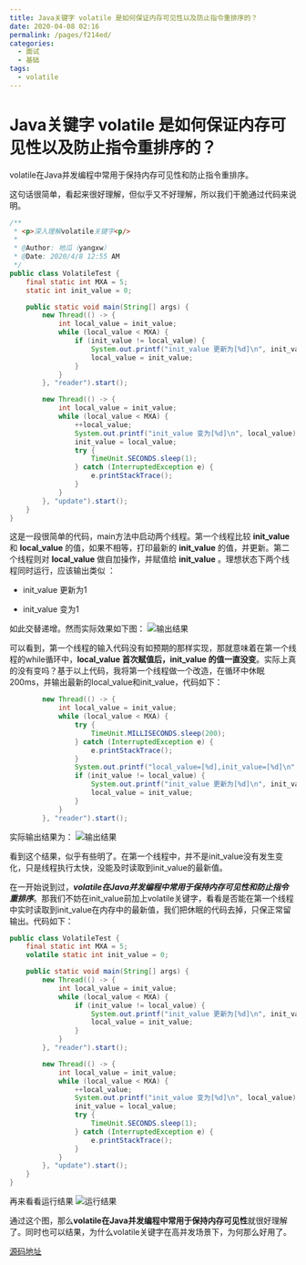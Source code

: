 ```yaml
---
title: Java关键字 volatile 是如何保证内存可见性以及防止指令重排序的？
date: 2020-04-08 02:16
permalink: /pages/f214ed/
categories:
  - 面试
  - 基础
tags:
  - volatile
---
```


# Java关键字 volatile 是如何保证内存可见性以及防止指令重排序的？

volatile在Java并发编程中常用于保持内存可见性和防止指令重排序。

<!-- more -->

这句话很简单，看起来很好理解，但似乎又不好理解，所以我们干脆通过代码来说明。

```Java
/**
 * <p>深入理解volatile关键字<p/>
 *
 * @Author: 地瓜（yangxw）
 * @Date: 2020/4/8 12:55 AM
 */
public class VolatileTest {
    final static int MXA = 5;
    static int init_value = 0;

    public static void main(String[] args) {
        new Thread(() -> {
            int local_value = init_value;
            while (local_value < MXA) {
                if (init_value != local_value) {
                    System.out.printf("init_value 更新为[%d]\n", init_value);
                    local_value = init_value;
                }
            }
        }, "reader").start();

        new Thread(() -> {
            int local_value = init_value;
            while (local_value < MXA) {
                ++local_value;
                System.out.printf("init_value 变为[%d]\n", local_value);
                init_value = local_value;
                try {
                    TimeUnit.SECONDS.sleep(1);
                } catch (InterruptedException e) {
                    e.printStackTrace();
                }
            }
        }, "update").start();
    }
}
```
这是一段很简单的代码，main方法中启动两个线程。第一个线程比较 **init_value** 和 **local_value** 的值，如果不相等，打印最新的 **init_value** 的值，并更新。第二个线程则对 **local_value** 做自加操作，并赋值给 **init_value** 。理想状态下两个线程同时运行，应该输出类似 ：
* init_value 更新为1
- init_value 变为1

如此交替递增。然而实际效果如下图：
![输出结果](https://image.studying.icu/image_1586280771504.png-zjoin.webp)

可以看到，第一个线程的输入代码没有如预期的那样实现，那就意味着在第一个线程的while循环中，**local_value 首次赋值后，init_value 的值一直没变**。实际上真的没有变吗？基于以上代码，我将第一个线程做一个改造，在循环中休眠200ms，并输出最新的local_value和init_value，代码如下：
```Java
        new Thread(() -> {
            int local_value = init_value;
            while (local_value < MXA) {
                try {
                    TimeUnit.MILLISECONDS.sleep(200);
                } catch (InterruptedException e) {
                    e.printStackTrace();
                }
                System.out.printf("local_value=[%d],init_value=[%d]\n", local_value, init_value);
                if (init_value != local_value) {
                    System.out.printf("init_value 更新为[%d]\n", init_value);
                    local_value = init_value;
                }
            }
        }, "reader").start();

```
实际输出结果为：
![输出结果](https://image.studying.icu/image_1586281179539.png-zjoin.webp)

看到这个结果，似乎有些明了。在第一个线程中，并不是init_value没有发生变化，只是线程执行太快，没能及时读取到init_value的最新值。

在一开始说到过，***volatile在Java并发编程中常用于保持内存可见性和防止指令重排序***。那我们不妨在init_value前加上volatile关键字，看看是否能在第一个线程中实时读取到init_value在内存中的最新值，我们把休眠的代码去掉，只保正常留输出。代码如下：
```Java
public class VolatileTest {
    final static int MXA = 5;
    volatile static int init_value = 0;

    public static void main(String[] args) {
        new Thread(() -> {
            int local_value = init_value;
            while (local_value < MXA) {
                if (init_value != local_value) {
                    System.out.printf("init_value 更新为[%d]\n", init_value);
                    local_value = init_value;
                }
            }
        }, "reader").start();

        new Thread(() -> {
            int local_value = init_value;
            while (local_value < MXA) {
                ++local_value;
                System.out.printf("init_value 变为[%d]\n", local_value);
                init_value = local_value;
                try {
                    TimeUnit.SECONDS.sleep(1);
                } catch (InterruptedException e) {
                    e.printStackTrace();
                }
            }
        }, "update").start();
    }
}
```
再来看看运行结果
![运行结果](https://image.studying.icu/image_1586281532714.png-zjoin.webp)

通过这个图，那么**volatile在Java并发编程中常用于保持内存可见性**就很好理解了。同时也可以结果，为什么volatile关键字在高并发场景下，为何那么好用了。

[源码地址](https://gitee.com/zjoin/blog_study/blob/master/study-basic/src/main/java/com/zjoin/stduy/volatiles/VolatileTest.java)

<Vssue  />